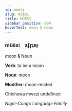 ```yaml
---
id: müësi
slug: müësi
title: MÜËSİ
sidebar_position: 694
hoverText: moon § Noun
---
```


### müësi&emsp;<span kind="abugida">ƶʄɽʇɐɟ</span>

*moon* **§** Noun

**Verb**: to be a moon

**Noun**: moon

**Modifier**: moon-related

Chichewa mwezi undefined

*Niger-Congo Language Family*